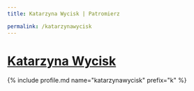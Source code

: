 ```yaml
---
title: Katarzyna Wycisk | Patromierz

permalink: /katarzynawycisk
---
```


# [Katarzyna Wycisk](https://patronite.pl/katarzynawycisk)

{% include profile.md name="katarzynawycisk" prefix="k" %}
